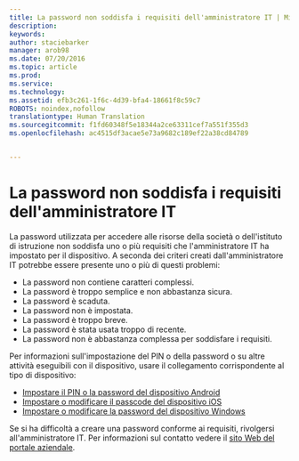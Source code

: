 ```yaml
---
title: La password non soddisfa i requisiti dell'amministratore IT | Microsoft Intune
description: 
keywords: 
author: staciebarker
manager: arob98
ms.date: 07/20/2016
ms.topic: article
ms.prod: 
ms.service: 
ms.technology: 
ms.assetid: efb3c261-1f6c-4d39-bfa4-18661f8c59c7
ROBOTS: noindex,nofollow
translationtype: Human Translation
ms.sourcegitcommit: f1fd60348f5e18344a2ce63311cef7a551f355d3
ms.openlocfilehash: ac4515df3acae5e73a9682c189ef22a38cd84789


---
```


# La password non soddisfa i requisiti dell'amministratore IT

La password utilizzata per accedere alle risorse della società o dell'istituto di istruzione non soddisfa uno o più requisiti che l'amministratore IT ha impostato per il dispositivo. A seconda dei criteri creati dall'amministratore IT potrebbe essere presente uno o più di questi problemi:

- La password non contiene caratteri complessi.
- La password è troppo semplice e non abbastanza sicura.
- La password è scaduta.
- La password non è impostata.
- La password è troppo breve.
- La password è stata usata troppo di recente.
- La password non è abbastanza complessa per soddisfare i requisiti.

Per informazioni sull'impostazione del PIN o della password o su altre attività eseguibili con il dispositivo, usare il collegamento corrispondente al tipo di dispositivo:

- [Impostare il PIN o la password del dispositivo Android](set-your-pin-or-password-android.md)
- [Impostare o modificare il passcode del dispositivo iOS](set-or-change-your-passcode-ios.md)
- [Impostare o modificare la password del dispositivo Windows](set-or-change-your-password-windows.md)

Se si ha difficoltà a creare una password conforme ai requisiti, rivolgersi all'amministratore IT. Per informazioni sul contatto vedere il [sito Web del portale aziendale](http://portal.manage.microsoft.com).


<!--HONumber=Jul16_HO3-->


